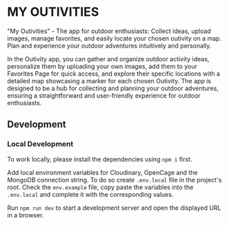 # MY OUTIVITIES

"My Outivities" - The app for outdoor enthusiasts: Collect ideas, upload images, manage favorites, and easily locate your chosen outivity on a map. Plan and experience your outdoor adventures intuitively and personally.

In the Outivity app, you can gather and organize outdoor activity ideas, personalize them by uploading your own images, add them to your Favorites Page for quick access, and explore their specific locations with a detailed map showcasing a marker for each chosen Outivity. The app is designed to be a hub for collecting and planning your outdoor adventures, ensuring a straightforward and user-friendly experience for outdoor enthusiasts.


## Development

### Local Development

To work locally, please install the dependencies using `npm i` first.

Add local environment variables for Cloudinary, OpenCage and the MongoDB connection string.
To do so create `.env.local` file in the project's root.
Check the `env.example` file, copy paste the variables into the `.env.local` and complete it with the corresponding values.

Run `npm run dev` to start a development server and open the displayed URL in a browser.
